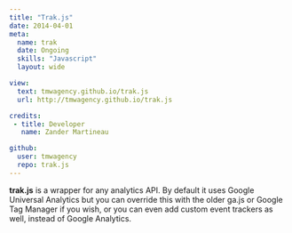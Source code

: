 ```yaml
---
title: "Trak.js"
date: 2014-04-01
meta:
  name: trak
  date: Ongoing
  skills: "Javascript"
  layout: wide

view:
  text: tmwagency.github.io/trak.js
  url: http://tmwagency.github.io/trak.js

credits:
 - title: Developer
   name: Zander Martineau

github:
  user: tmwagency
  repo: trak.js
---
```

**trak.js** is a wrapper for any analytics API. By default it uses Google Universal Analytics but you can override this with the older ga.js or Google Tag Manager if you wish, or you can even add custom event trackers as well, instead of Google Analytics.
